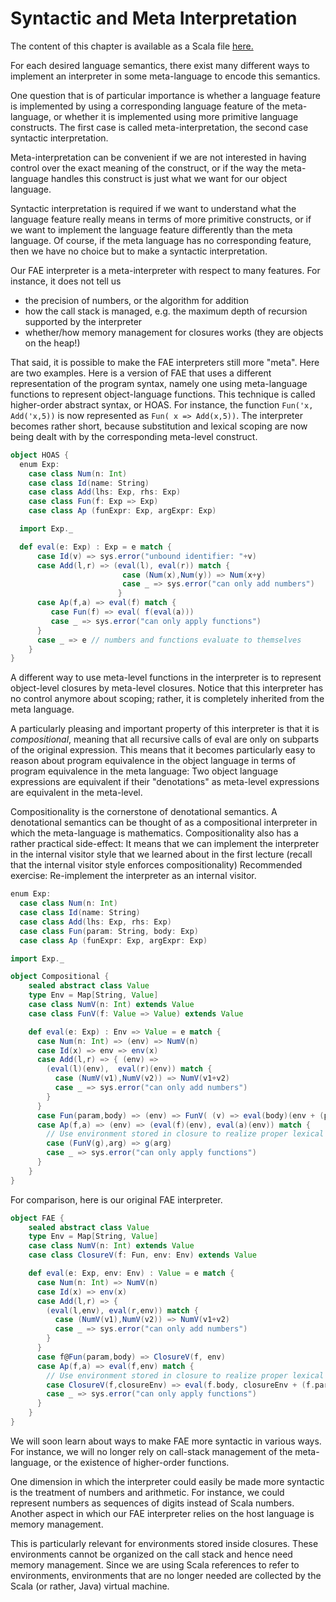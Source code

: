 # Syntactic and Meta Interpretation

The content of this chapter is available as a Scala file [here.](./meta-interpretation.scala)


For each desired language semantics, there exist many different ways to implement an interpreter in some meta-language
to encode this semantics.

One question that is of particular importance is whether a language feature is implemented by using a corresponding
language feature of the meta-language, or whether it is implemented using more primitive language constructs.
The first case is called meta-interpretation, the second case syntactic interpretation.

Meta-interpretation can be convenient if we are not interested in having control over the exact meaning of the construct,
or if the way the meta-language handles this construct is just what we want for our object language.

Syntactic interpretation is required if we want to understand what the language feature really means in terms
of more primitive constructs, or if we want to implement the language feature differently than the meta language.
Of course, if the meta language has no corresponding feature, then we have no choice but to make a syntactic interpretation.

Our FAE interpreter is a meta-interpreter with respect to many features. For instance, it does not tell us
 - the precision of numbers, or the algorithm for addition
 - how the call stack is managed, e.g. the maximum depth of recursion supported by the interpreter
 - whether/how memory management for closures works (they are objects on the heap!)

That said, it is possible to make the FAE interpreters still more "meta". Here are two examples.
Here is a version of FAE that uses a different representation of the program syntax, namely one using meta-language functions
to represent object-language functions. This technique is called higher-order abstract syntax, or HOAS.
For instance, the function ``Fun('x, Add('x,5))`` is now represented as ``Fun( x => Add(x,5))``.
The interpreter becomes rather short, because substitution and lexical scoping are now being dealt with by the
corresponding meta-level construct.

```scala mdoc
object HOAS {
  enum Exp:
    case class Num(n: Int)
    case class Id(name: String)
    case class Add(lhs: Exp, rhs: Exp)
    case class Fun(f: Exp => Exp)
    case class Ap (funExpr: Exp, argExpr: Exp)

  import Exp._

  def eval(e: Exp) : Exp = e match {
      case Id(v) => sys.error("unbound identifier: "+v)
      case Add(l,r) => (eval(l), eval(r)) match {
                         case (Num(x),Num(y)) => Num(x+y)
                         case _ => sys.error("can only add numbers")
                        }
      case Ap(f,a) => eval(f) match {
         case Fun(f) => eval( f(eval(a)))
         case _ => sys.error("can only apply functions")
      }
      case _ => e // numbers and functions evaluate to themselves
    }
}
```

A different way to use meta-level functions in the interpreter is to represent object-level closures by meta-level closures.
Notice that this interpreter has no control anymore about scoping;  rather, it is completely inherited from the meta language.

A particularly pleasing and important property of this interpreter is that it is _compositional_, meaning that all recursive calls
of eval are only on subparts of the original expression. This means that it becomes particularly easy to reason about program equivalence
in the object language in terms of program equivalence in the meta language: Two object language expressions are equivalent if their
"denotations" as meta-level expressions are equivalent in the meta-level.

Compositionality is the cornerstone of denotational semantics.  A denotational semantics can be thought of as a
compositional interpreter in which the meta-language is mathematics.
Compositionality also has a rather practical side-effect: It means that we can implement the interpreter in the internal visitor style
that  we learned about in the first lecture (recall that the internal visitor  style enforces compositionality)
Recommended exercise: Re-implement the interpreter as an internal visitor.

```scala mdoc
enum Exp:
  case class Num(n: Int)
  case class Id(name: String)
  case class Add(lhs: Exp, rhs: Exp)
  case class Fun(param: String, body: Exp)
  case class Ap (funExpr: Exp, argExpr: Exp)

import Exp._

object Compositional {
    sealed abstract class Value
    type Env = Map[String, Value]
    case class NumV(n: Int) extends Value
    case class FunV(f: Value => Value) extends Value

    def eval(e: Exp) : Env => Value = e match {
      case Num(n: Int) => (env) => NumV(n)
      case Id(x) => env => env(x)
      case Add(l,r) => { (env) =>
        (eval(l)(env),  eval(r)(env)) match {
          case (NumV(v1),NumV(v2)) => NumV(v1+v2)
          case _ => sys.error("can only add numbers")
        }
      }
      case Fun(param,body) => (env) => FunV( (v) => eval(body)(env + (param -> v)))
      case Ap(f,a) => (env) => (eval(f)(env), eval(a)(env)) match {
        // Use environment stored in closure to realize proper lexical scoping!
        case (FunV(g),arg) => g(arg)
        case _ => sys.error("can only apply functions")
      }
    }
}
```

For comparison, here is our original FAE interpreter.

```scala mdoc
object FAE {
    sealed abstract class Value
    type Env = Map[String, Value]
    case class NumV(n: Int) extends Value
    case class ClosureV(f: Fun, env: Env) extends Value

    def eval(e: Exp, env: Env) : Value = e match {
      case Num(n: Int) => NumV(n)
      case Id(x) => env(x)
      case Add(l,r) => {
        (eval(l,env), eval(r,env)) match {
          case (NumV(v1),NumV(v2)) => NumV(v1+v2)
          case _ => sys.error("can only add numbers")
        }
      }
      case f@Fun(param,body) => ClosureV(f, env)
      case Ap(f,a) => eval(f,env) match {
        // Use environment stored in closure to realize proper lexical scoping!
        case ClosureV(f,closureEnv) => eval(f.body, closureEnv + (f.param -> eval(a,env)))
        case _ => sys.error("can only apply functions")
      }
    }
}
```

We will soon learn about ways to make FAE more syntactic in various ways. For instance, we will no longer rely on call-stack management
of the meta-language, or the existence of higher-order functions.

One dimension in which the interpreter could easily be made more syntactic is the treatment of numbers and arithmetic.
For instance, we could represent numbers as sequences of digits instead of Scala numbers.
Another aspect in which our FAE interpreter relies on the host language is memory management.

This is particularly relevant for environments stored inside closures. These environments cannot be organized on the call stack
and hence need memory management. Since we are using Scala references to refer to environments, environments that are no longer
needed are collected by the Scala (or rather, Java) virtual machine.
